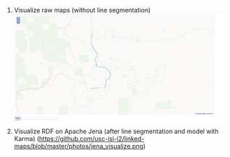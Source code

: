 1. Visualize raw maps (without line segmentation)
![alt text](https://github.com/usc-isi-i2/linked-maps/blob/master/photos/Untitled.png)
2. Visualize RDF on Apache Jena (after line segmentation and model with Karma)
(https://github.com/usc-isi-i2/linked-maps/blob/master/photos/jena_visualize.png)

